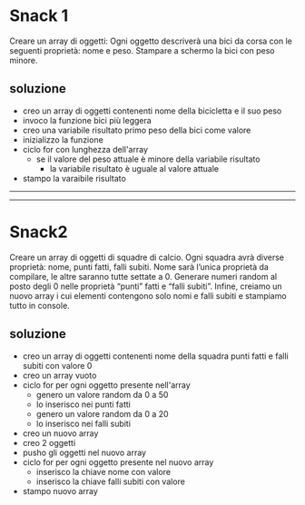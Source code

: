 # Snack 1
Creare un array di oggetti:
Ogni oggetto descriverà una bici da corsa con le seguenti proprietà: nome e peso.
Stampare a schermo la bici con peso minore.

## soluzione

- creo un array di oggetti contenenti nome della bicicletta e il suo peso
- invoco la funzione bici più leggera
- creo una variabile risultato primo peso della bici come valore
- inizializzo la funzione
- ciclo for con lunghezza dell'array
    - se il valore del peso attuale è minore della variabile risultato
        - la variabile risultato è uguale al valore attuale
- stampo la varaibile risultato

---
---

# Snack2
Creare un array di oggetti di squadre di calcio.
Ogni squadra avrà diverse proprietà: nome, punti fatti, falli subiti.
Nome sarà l’unica proprietà da compilare, le altre saranno tutte settate a 0.
Generare numeri random al posto degli 0 nelle proprietà “punti” fatti e “falli subiti”.
Infine, creiamo un nuovo array i cui elementi contengono solo nomi e falli subiti e stampiamo tutto in console.

## soluzione
- creo un array di oggetti contenenti nome della squadra punti fatti e falli subiti con valore 0
- creo un array vuoto 
- ciclo for per ogni oggetto presente nell'array
    - genero un valore random da 0 a 50
    - lo inserisco nei punti fatti 
    - genero un valore random da 0 a 20
    - lo inserisco nei falli subiti
- creo un nuovo array
- creo 2 oggetti
- pusho gli oggetti nel nuovo array
- ciclo for per ogni oggetto presente nel nuovo array
    - inserisco la chiave nome con valore 
    - inserisco la chiave falli subiti con valore 
- stampo nuovo array

    

